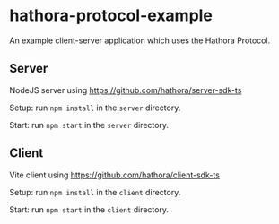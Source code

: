 # hathora-protocol-example

An example client-server application which uses the Hathora Protocol.

## Server

NodeJS server using https://github.com/hathora/server-sdk-ts

Setup: run `npm install` in the `server` directory.

Start: run `npm start` in the `server` directory.

## Client

Vite client using https://github.com/hathora/client-sdk-ts

Setup: run `npm install` in the `client` directory.

Start: run `npm start` in the `client` directory.
